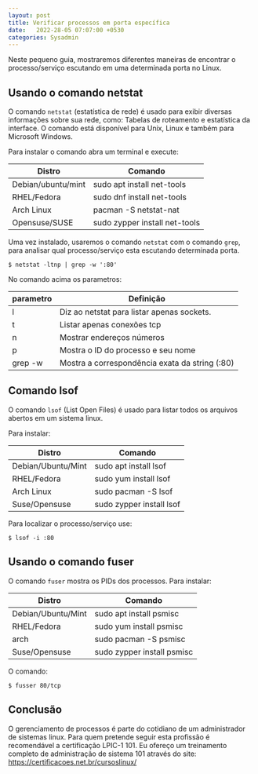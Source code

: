 ```yaml
---
layout: post
title: Verificar processos em porta específica
date:   2022-28-05 07:07:00 +0530
categories: Sysadmin
---
```

Neste pequeno guia, mostraremos diferentes maneiras de encontrar o processo/serviço escutando em uma determinada porta no Linux.

## Usando o comando netstat
O comando `netstat` (estatística de rede) é usado para exibir diversas informações sobre sua rede, como: Tabelas de roteamento e estatística da interface. O comando está disponível para Unix, Linux e também para Microsoft Windows.

Para instalar o comando abra um terminal e execute:

| Distro | Comando |
|--- |--- |
| Debian/ubuntu/mint | sudo apt install net-tools |
| RHEL/Fedora   | sudo dnf install net-tools |
| Arch Linux | pacman -S netstat-nat |
| Opensuse/SUSE | sudo zypper install net-tools |


Uma vez instalado, usaremos o comando `netstat` com o comando `grep`, para analisar qual processo/serviço esta escutando determinada porta.

```
$ netstat -ltnp | grep -w ':80'
```

No comando acima os parametros: 

| parametro | Definição | 
|--- | --- |
| l | Diz ao netstat para listar apenas sockets. |
| t | Listar apenas conexões tcp | 
| n | Mostrar endereços números | 
| p | Mostra o ID do processo e seu nome |
| grep -w | Mostra a correspondência exata da string (:80)|

## Comando lsof
O comando `lsof` (List Open Files) é usado para listar todos os arquivos abertos em um sistema linux.

Para instalar:

| Distro | Comando | 
|--- |---| 
| Debian/Ubuntu/Mint | sudo apt install lsof |
| RHEL/Fedora | sudo yum install lsof |
| Arch Linux | sudo pacman -S lsof |
| Suse/Opensuse | sudo zypper install lsof |

Para localizar o processo/serviço use:

```
$ lsof -i :80
```


## Usando o comando fuser
O comando `fuser` mostra os PIDs dos processos. Para instalar:

| Distro | Comando |
|--- |--- |
| Debian/Ubuntu/Mint | sudo apt install psmisc |
| RHEL/Fedora | sudo yum install psmisc |
| arch | sudo pacman -S psmisc |
| Suse/Opensuse | sudo zypper install psmisc |

O comando:

```
$ fusser 80/tcp
```

## Conclusão
O gerenciamento de processos é parte do cotidiano de um administrador de sistemas linux. Para quem pretende seguir esta profissão é recomendável a certificação LPIC-1 101. Eu ofereço um treinamento completo de administração de sistema 101 através do site:
https://certificacoes.net.br/cursoslinux/
